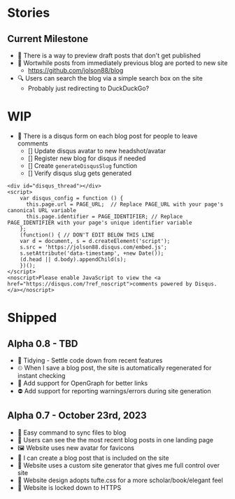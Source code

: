 # Stories

## Current Milestone

- 📝 There is a way to preview draft posts that don't get published
- 📄 Wortwhile posts from immediately previous blog are ported to new site
  - https://github.com/jolson88/blog
- 🔍 Users can search the blog via a simple search box on the site
  - Probably just redirecting to DuckDuckGo?

# WIP

- 💬 There is a disqus form on each blog post for people to leave comments
  - [] Update disqus avatar to new headshot/avatar
  - [] Register new blog for disqus if needed
  - [] Create `generateDisqusSlug` function
  - [] Verify disqus slug gets generated

```
<div id="disqus_thread"></div>
<script>
    var disqus_config = function () {
      this.page.url = PAGE_URL;  // Replace PAGE_URL with your page's canonical URL variable
      this.page.identifier = PAGE_IDENTIFIER; // Replace PAGE_IDENTIFIER with your page's unique identifier variable
    };
    (function() { // DON'T EDIT BELOW THIS LINE
    var d = document, s = d.createElement('script');
    s.src = 'https://jolson88.disqus.com/embed.js';
    s.setAttribute('data-timestamp', +new Date());
    (d.head || d.body).appendChild(s);
    })();
</script>
<noscript>Please enable JavaScript to view the <a href="https://disqus.com/?ref_noscript">comments powered by Disqus.</a></noscript>
```

# Shipped

## Alpha 0.8 - TBD

- 🚧 Tidying - Settle code down from recent features
- ⏲ When I save a blog post, the site is automatically regenerated for instant checking
- 🐤 Add support for OpenGraph for better links
- ⛔️ Add support for reporting warnings/errors during site generation

## Alpha 0.7 - October 23rd, 2023

- 💾 Easy command to sync files to blog
- 📖 Users can see the the most recent blog posts in one landing page
- 🖼 Website uses new avatar for favicons
- 📃 I can create a blog post that is included on the site
- 🎯 Website uses a custom site generator that gives me full control over site
- 🎯 Website design adopts tufte.css for a more scholar/book/elegant feel
- 🎯 Website is locked down to HTTPS
